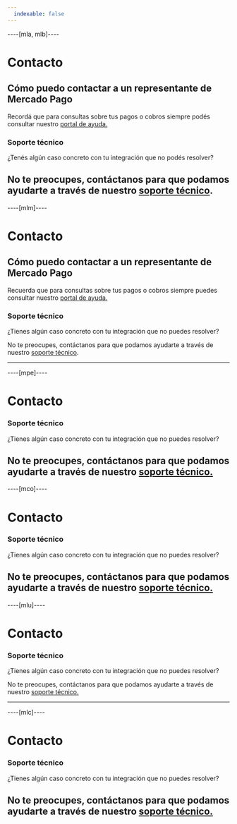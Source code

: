```yaml
---
  indexable: false
---
```


----[mla, mlb]----

# Contacto

## Cómo puedo contactar a un representante de Mercado Pago

Recordá que para consultas sobre tus pagos o cobros siempre podés consultar nuestro [portal de ayuda.](https://www.mercadopago.com.ar/ayuda)

### Soporte técnico

¿Tenés algún caso concreto con tu integración que no podés resolver?

No te preocupes, contáctanos para que podamos ayudarte a través de nuestro [soporte técnico](https://www.mercadopago.com.ar/developers/es/support).
------------
----[mlm]----

# Contacto

## Cómo puedo contactar a un representante de Mercado Pago

Recuerda que para consultas sobre tus pagos o cobros siempre puedes consultar nuestro [portal de ayuda.](https://www.mercadopago.com.mx/ayuda)

### Soporte técnico

¿Tienes algún caso concreto con tu integración que no puedes resolver?

No te preocupes, contáctanos para que podamos ayudarte a través de nuestro [soporte técnico](https://www.mercadopago.com.mx/developers/es/support).

------------
----[mpe]----

# Contacto

### Soporte técnico

¿Tienes algún caso concreto con tu integración que no puedes resolver?

No te preocupes, contáctanos para que podamos ayudarte a través de nuestro [soporte técnico.](https://www.mercadopago.com.pe/developers/es/support)
------------
----[mco]----

# Contacto

### Soporte técnico

¿Tienes algún caso concreto con tu integración que no puedes resolver?

No te preocupes, contáctanos para que podamos ayudarte a través de nuestro [soporte técnico.](https://www.mercadopago.com.co/developers/es/support)
------------
----[mlu]----

# Contacto

### Soporte técnico

¿Tienes algún caso concreto con tu integración que no puedes resolver?

No te preocupes, contáctanos para que podamos ayudarte a través de nuestro [soporte técnico.](https://www.mercadopago.com.uy/developers/es/support)

------------
----[mlc]----

# Contacto

### Soporte técnico

¿Tienes algún caso concreto con tu integración que no puedes resolver?

No te preocupes, contáctanos para que podamos ayudarte a través de nuestro [soporte técnico.](https://www.mercadopago.cl/developers/es/support)
------------
